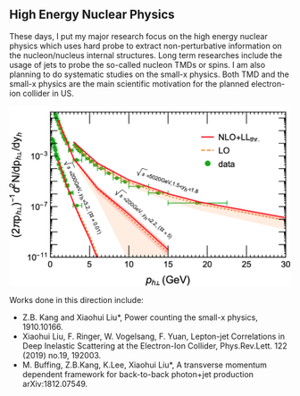 ## High Energy Nuclear Physics

These days, I put my major research focus on the high energy nuclear physics which uses hard probe to extract non-perturbative information on the nucleon/nucleus internal structures. Long term researches include the usage of jets to probe the so-called nucleon TMDs or spins. I am also planning to do systematic studies on the small-x physics. Both TMD and the small-x physics are the main scientific motivation for the planned electron-ion collider in US. 

![small-x](./small-x-res.png)

Works done in this direction include:

- Z.B. Kang and Xiaohui Liu*, Power counting the small-x physics, 1910.10166. 
- Xiaohui Liu, F. Ringer, W. Vogelsang, F. Yuan, Lepton-jet Correlations in Deep Inelastic Scattering at the Electron-Ion Collider, Phys.Rev.Lett. 122 (2019) no.19, 192003.
- M. Buffing, Z.B.Kang, K.Lee, Xiaohui Liu*, A transverse momentum dependent framework for back-to-back photon+jet production
arXiv:1812.07549.



